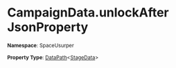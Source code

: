 # CampaignData.unlockAfter JsonProperty

<small>**Namespace**: SpaceUsurper</small>

<small>**Property Type**: [DataPath](../DataPath-1.md)&lt;[StageData](../StageData.md)&gt;</small>

